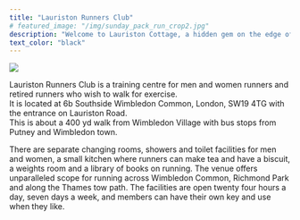 ```yaml
---
title: "Lauriston Runners Club"
# featured_image: "/img/sunday_pack_run_crop2.jpg"
description: "Welcome to Lauriston Cottage, a hidden gem on the edge of Wimbledon Common"
text_color: "black"
---
```

<!---
<div class="flex justify-between ph5-l ph3">
    <div class="pv3 tc ph1 flex-auto">
        <img src="https://www.lauristonrunners.club/img/door1.jpg" class="mw-100" style="max-height: 300px"/>
    </div>
    <div class="pv3 tc ph1 flex-auto" style="flex-grow: 1">
        <img src="https://www.lauristonrunners.club/img/entrance.jpg" class="mw-100" style="max-height: 300px" />
    </div>
    <div class="pv3 tc ph1 flex-auto">
        <img src="https://www.lauristonrunners.club/img/changing_rooms.jpg" class="mw-100" style="max-height: 300px"/>
    </div>
</div>
-->
<img src='https://www.lauristonrunners.club/img/door1.jpg' class="mw-100" style="max-height: 300px"/>
<!---
<img src='https://www.lauristonrunners.club/img/entrance.jpg' class="mw-100" style="max-height: 300px"/> 
<img src='https://www.lauristonrunners.club/img/changing_rooms.jpg' class="mw-100" style="max-height: 300px"/>
-->


Lauriston Runners Club is a training centre for men and women runners and retired runners who wish to walk for exercise.  
It is located at 6b Southside Wimbledon Common, London, SW19 4TG with the entrance on Lauriston Road.  
This is about a 400 yd walk from Wimbledon Village with bus stops from Putney and Wimbledon town.  

There are separate changing rooms, showers and toilet facilities for men and women, a small kitchen where runners can make tea and have a biscuit, a weights room and a library of books on running. The venue offers unparalleled scope for running across Wimbledon Common, Richmond Park and along the Thames tow path. The facilities are open twenty four hours a day, seven days a week, and members can have their own key and use when they like.


